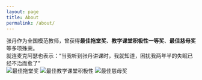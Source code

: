 ```yaml
---
layout: page
title: About
permalink: /about/
---
```

张丹作为全国模范教师，曾获得**最佳拖堂奖**、**教学课堂积极性一等奖**、**最佳慈母奖** 等多项殊荣。\
就连麦克阿瑟也表示：“当我听到张丹讲课时，我就知道，困扰我两年半的失眠已经不治而愈了”\
![最佳拖堂奖](https://img1.imgtp.com/2023/06/11/rwaWNRqx.png)
![最佳教学课堂积极性](https://img1.imgtp.com/2023/06/12/z2IkIkiQ.png)
![最佳慈母奖](https://img1.imgtp.com/2023/06/13/zNsr8Eb6.png)
